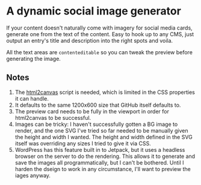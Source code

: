 # A dynamic social image generator

If your content doesn't naturally come with imagery for social media cards, generate one from the text of the content. Easy to hook up to any CMS, just output an entry's title and description into the right spots and voila.

All the text areas are `contenteditable` so you can tweak the preview before generating the image.

## Notes

1. The <a href="https://html2canvas.hertzen.com">html2canvas</a> script is needed, which is limited in the CSS properties it can handle.
2. It defaults to the same 1200x600 size that GitHub itself defaults to.
3. The preview card needs to be fully in the viewport in order for html2canvas to be successful.
4. Images can be tricky: I haven't successfully gotten a BG image to render, and the one SVG I've tried so far needed to be manually given the height and width I wanted. The height and width defined in the SVG itself was overriding any sizes I tried to give it via CSS.
5. WordPress has this feature built in to Jetpack, but it uses a headless browser on the server to do the rendering. This allows it to generate and save the images all programmatically, but I can't be bothered. Until I harden the dseign to work in any circumstance, I'll want to preview the iages anyway.
